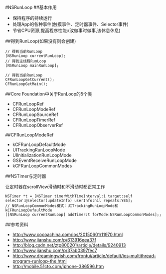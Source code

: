 #NSRunLoop
##基本作用
* 保持程序的持续运行
* 处理App的各种事件(触摸事件、定时器事件、Selector事件)
* 节省CPU资源,提高程序性能:(改做事时做事,该休息休息)

##得到RunLoop(如果没有则会创建)

```objc
// 得到当前RunLoop
[NSRunLoop currentRunLoop];
// 得到主线程RunLoop
[NSRunLoop mainRunLoop];

// 得到当前RunLoop
CFRunLoopGetCurrent();
CFRunLoopGetMain();
```
##Core Foundation中关于RunLoop的5个类
* CFRunLoopRef
* CFRunLoopModeRef
* CFRunLoopSourceRef
* CFRunLoopTimerRef
* CFRunLoopObserverRef

##CFRunLoopModeRef
* kCFRunLoopDefaultMode
* UITrackingRunLoopMode
* UIInitializationRunLoopMode
* GSEventReceiveRunLoopMode
* kCFRunLoopCommonModes

##NSTimer与定时器

让定时器在scrollView滑动时和不滑动时都正常工作
```objc
NSTimer *t = [NSTimer timerWithTimeInterval:1 target:self selector:@selector(updateInfo) userInfo:nil repeats:YES];    
// NSRunLoopCommonModes模式：UITrackingRunLoopMode和kCFRunLoopDefaultMode
[[NSRunLoop currentRunLoop] addTimer:t forMode:NSRunLoopCommonModes];;
```



##参考资料

* <http://www.cocoachina.com/ios/20150601/11970.html>
* <http://www.jianshu.com/p/613916eea37f>
* <http://blog.csdn.net/ztp800201/article/details/9240913>
* <http://www.jianshu.com/p/37ab0397fec7>
* <http://www.dreamingwish.com/frontui/article/default/ios-multithread-program-runloop-the.html>
* <http://mobile.51cto.com/iphone-386596.htm>